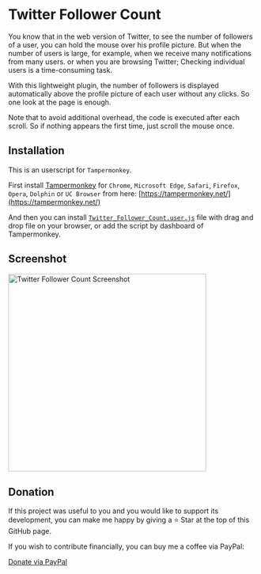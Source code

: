 # Twitter Follower Count

You know that in the web version of Twitter, to see the number of followers of a user, you can hold the mouse over his profile picture. But when the number of users is large, for example, when we receive many notifications from many users. or when you are browsing Twitter; Checking individual users is a time-consuming task.

With this lightweight plugin, the number of followers is displayed automatically above the profile picture of each user without any clicks. So one look at the page is enough.

Note that to avoid additional overhead, the code is executed after each scroll. So if nothing appears the first time, just scroll the mouse once.

## Installation

This is an userscript for `Tampermonkey`.

First install [Tampermonkey](https://tampermonkey.net/) for `Chrome`, `Microsoft Edge`, `Safari`, `Firefox`, `Opera`, `Dolphin` or `UC Browser` from here: [https://tampermonkey.net/](https://tampermonkey.net/)

And then you can install [`Twitter_Follower_Count.user.js`](https://github.com/NabiKAZ/Twitter-Follower-Count/raw/main/Twitter_Follower_Count.user.js) file with drag and drop file on your browser, or add the script by dashboard of Tampermonkey.

## Screenshot

[<img src="https://github.com/NabiKAZ/Twitter-Follower-Count/assets/246721/e1ba50c2-f4df-4326-9656-7a5c50edabe6" alt="Twitter Follower Count Screenshot" width="400">](https://github.com/NabiKAZ/Twitter-Follower-Count/assets/246721/e1ba50c2-f4df-4326-9656-7a5c50edabe6)

## Donation

If this project was useful to you and you would like to support its development, you can make me happy by giving a ⭐ Star at the top of this GitHub page.

If you wish to contribute financially, you can buy me a coffee via PayPal:

[Donate via PayPal](https://www.paypal.com/donate/?hosted_button_id=DUZBXEKUJGKLE)
